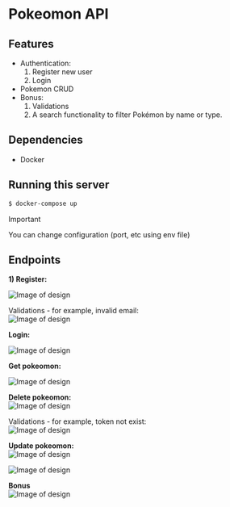 # Pokeomon API

## Features
- Authentication:
    1) Register new user
    2) Login 
- Pokemon CRUD
- Bonus:
    1) Validations
    2) A search functionality to filter Pokémon by name or type.

## Dependencies
- Docker

## Running this server 

```bash
$ docker-compose up
```

> [!IMPORTANT]
> You can change configuration (port, etc using env file)

## Endpoints
<b> 1) Register: </b> <br>

![Image of design](https://res.cloudinary.com/dtwqtpteb/image/upload/v1732442036/fbutyyetvbsg3ib6q89c.png)


Validations - for example, invalid email: <br>
![Image of design](https://res.cloudinary.com/dtwqtpteb/image/upload/v1732442113/hewczlbef0a0uja63zr4.png)


<b>Login: </b> <br>

![Image of design](https://res.cloudinary.com/dtwqtpteb/image/upload/v1732442245/rl3fzrxeasz52jjspi7f.png)

<b> Get pokeomon: </b> <br>

![Image of design](https://res.cloudinary.com/dtwqtpteb/image/upload/v1732442402/bekgnrhnxieayvtsbag3.png)


<b> Delete pokeomon: </b> <br>
![Image of design](https://res.cloudinary.com/dtwqtpteb/image/upload/v1732442659/rph1qcdenejt82tafyti.png)


Validations - for example, token not exist: <br>
![Image of design](https://res.cloudinary.com/dtwqtpteb/image/upload/v1732442488/tn5v8njeljj1pl7aukv2.png)


<b> Update pokeomon: </b> <br>
![Image of design](https://res.cloudinary.com/dtwqtpteb/image/upload/v1732442786/xc8em5pq4nfwegkk87wb.png)

![Image of design](https://res.cloudinary.com/dtwqtpteb/image/upload/v1732446192/hxqyvtatcddkmproqo0u.png)

<b> Bonus </b> <br>
![Image of design](https://res.cloudinary.com/dtwqtpteb/image/upload/v1732447042/uhnlktdchu9qptxrplyo.png)